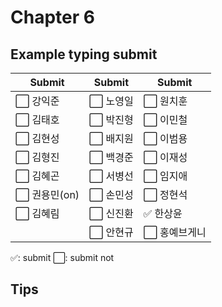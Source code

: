 # Chapter 6

## Example typing submit

|Submit|Submit|Submit|
| ----- | ----- | ----- |
|⬜️ 강익준     |⬜️ 노영일 |⬜️ 원치훈     |
|⬜️ 김태호     |⬜️ 박진형 |⬜️ 이민철     |
|⬜️ 김현성     |⬜️ 배지원 |⬜️ 이범용     |
|⬜️ 김형진     |⬜️ 백경준 |⬜️ 이재성     |
|⬜️ 김혜곤     |⬜️ 서병선 |⬜️ 임지애     |
|⬜️ 권용민(on) |⬜️ 손민성 |⬜️ 정현석     |
|⬜️ 김혜림     |⬜️ 신진환 |✅ 한상윤     |
|             |⬜️ 안현규 |⬜️ 홍예브게니  |


✅: submit
⬜️: submit not

## Tips


